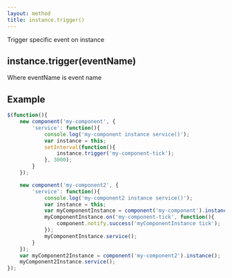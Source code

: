 ```yaml
---
layout: method
title: instance.trigger()
---
```


Trigger specific event on instance

## instance.trigger(eventName)

Where eventName is event name

## Example

```js
$(function(){
	new component('my-component', {
		'service': function(){
			console.log('my-component instance service()');
			var instance = this;
			setInterval(function(){
				instance.trigger('my-component-tick');
			}, 3000);
		}
	});

	new component('my-component2', {
		'service': function(){
			console.log('my-component2 instance service()');
			var instance = this;
			var myComponentInstance = component('my-component').instance();
			myComponentInstance.on('my-component-tick', function(){
				component.notify.success('myComponentInstance tick');
			});
			myComponentInstance.service();
		}
	});
	var myComponent2Instance = component('my-component2').instance();
	myComponent2Instance.service();
});
```

<script>
$(function(){
	new component('my-component', {
		'service': function(){
			console.log('my-component instance service()');
			var instance = this;
			setInterval(function(){
				instance.trigger('my-component-tick');
			}, 3000);
		}
	});

	new component('my-component2', {
		'service': function(){
			console.log('my-component2 instance service()');
			var instance = this;
			var myComponentInstance = component('my-component').instance();
			myComponentInstance.on('my-component-tick', function(){
				component.notify.success('myComponentInstance tick');
			});
			myComponentInstance.service();
		}
	});
	var myComponent2Instance = component('my-component2').instance();
	myComponent2Instance.service();
});
</script>
